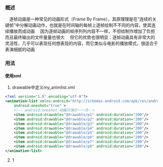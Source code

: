### 概述
　逐帧动画是一种常见的动画形式（Frame By Frame），其原理理是在“连续的关键帧”中分解动画动作，也就是在时间轴的每帧上逐帧绘制不不同的内容，使其连续播放而成动画
　因为逐帧动画的帧序列列内容不一样，不但给制作增加了负担而且最终输出的文件量量也很大
　但它的优势也很明显：逐帧动画具有非常大的灵活性，几乎可以表现任何想表现的内容，而它类似与电影的播放模式，很适合于表演细腻的动画
 
### 用法
#### 使用xml

 1. drawable中定义my_animlist.xml

``` xml
<?xml version="1.0" encoding="utf-8"?>
<animation-list xmlns:android="http://schemas.android.com/apk/res/android"
    android:oneshot="true" >
    <!-- android:oneshot 动画只演示⼀一次-->
    <item android:drawable="@drawable/p1" android:duration="200"/>
    <item android:drawable="@drawable/p2" android:duration="200"/>
    <item android:drawable="@drawable/p3" android:duration="200"/>
    <item android:drawable="@drawable/p4" android:duration="200"/>
    <item android:drawable="@drawable/p5" android:duration="200"/>
    <item android:drawable="@drawable/p6" android:duration="200"/>
    <item android:drawable="@drawable/p7" android:duration="200"/>
    <item android:drawable="@drawable/p8" android:duration="200"/>
</animation-list>
```


 2. 1
